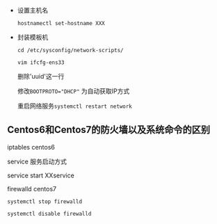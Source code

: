 * 设置主机名

  `hostnamectl set-hostname XXX`

* 封装模板机

  `cd /etc/sysconfig/network-scripts/`

  `vim ifcfg-ens33`

  删除'uuid'这一行

  修改`BOOTPROTO="DHCP"` 为自动获取IP方式

  重启网络服务`systemctl restart network`

## Centos6和Centos7的防火墙以及系统命令的区别

iptables centos6

service 服务启动方式

service start XXservice

firewalld centos7

`systemctl stop firewalld`

`systemctl disable firewalld` 

